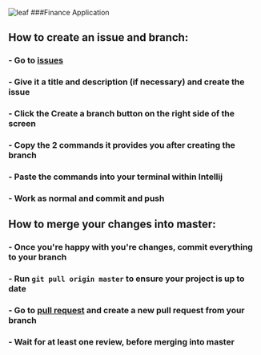![leaf](https://github.com/user-attachments/assets/61df3963-d75f-496d-86b4-44b2ef97bfe7) ###Finance Application

## How to create an issue and branch: 
### - Go to [issues](https://github.com/icomp4/csc311-group3/issues)
### - Give it a title and description (if necessary) and create the issue
### - Click the Create a branch button on the right side of the screen
### - Copy the 2 commands it provides you after creating the branch
### - Paste the commands into your terminal within Intellij
### - Work as normal and commit and push 

## How to merge your changes into master:
### - Once you're happy with you're changes, commit everything to your branch
### - Run ```git pull origin master``` to ensure your project is up to date
### - Go to [pull request](https://github.com/icomp4/csc311-group3/pulls) and create a new pull request from your branch
### - Wait for at least one review, before merging into master
